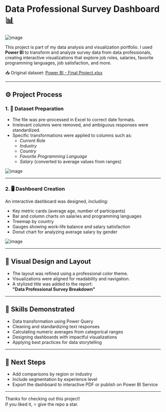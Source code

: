 # Data Professional Survey Dashboard 📊

![image](https://github.com/user-attachments/assets/04b17bc8-66f7-45e8-b9c6-e85bed399e12)

This project is part of my data analysis and visualization portfolio. I used **Power BI** to transform and analyze survey data from data professionals, creating interactive visualizations that explore job roles, salaries, favorite programming languages, job satisfaction, and more.

📥 Original dataset: [Power BI - Final Project.xlsx](https://github.com/AlexTheAnalyst/Power-BI/blob/main/Power%20BI%20-%20Final%20Project.xlsx)

---

## ⚙️ Project Process

### 1. 🧹 Dataset Preparation
- The file was pre-processed in Excel to correct date formats.
- Irrelevant columns were removed, and ambiguous responses were standardized.
- Specific transformations were applied to columns such as:
  - *Current Role*
  - *Industry*
  - *Country*
  - *Favorite Programming Language*
  - *Salary* (converted to average values from ranges)

![image](https://github.com/user-attachments/assets/a856c089-4df5-4cf0-bd54-2932d1685183)

---

### 2. 🖥️ Dashboard Creation

An interactive dashboard was designed, including:

- Key metric cards (average age, number of participants)
- Bar and column charts on salaries and programming languages
- Treemap by country
- Gauges showing work-life balance and salary satisfaction
- Donut chart for analyzing average salary by gender

![image](https://github.com/user-attachments/assets/5d83455f-9720-410c-8839-73d6e1491a14)

---

## 🧽 Visual Design and Layout

- The layout was refined using a professional color theme.
- Visualizations were aligned for readability and navigation.
- A stylized title was added to the report:  
  **"Data Professional Survey Breakdown"**

---

## 🧠 Skills Demonstrated

- Data transformation using Power Query
- Cleaning and standardizing text responses
- Calculating numeric averages from categorical ranges
- Designing dashboards with impactful visualizations
- Applying best practices for data storytelling

---

## 🚀 Next Steps

- Add comparisons by region or industry
- Include segmentation by experience level
- Export the dashboard to interactive PDF or publish on Power BI Service

---

Thanks for checking out this project!  
If you liked it, ⭐ give the repo a star.
